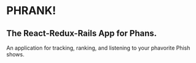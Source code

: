 # PHRANK!
## The React-Redux-Rails App for Phans.

An application for tracking, ranking, and listening to your phavorite Phish shows.
